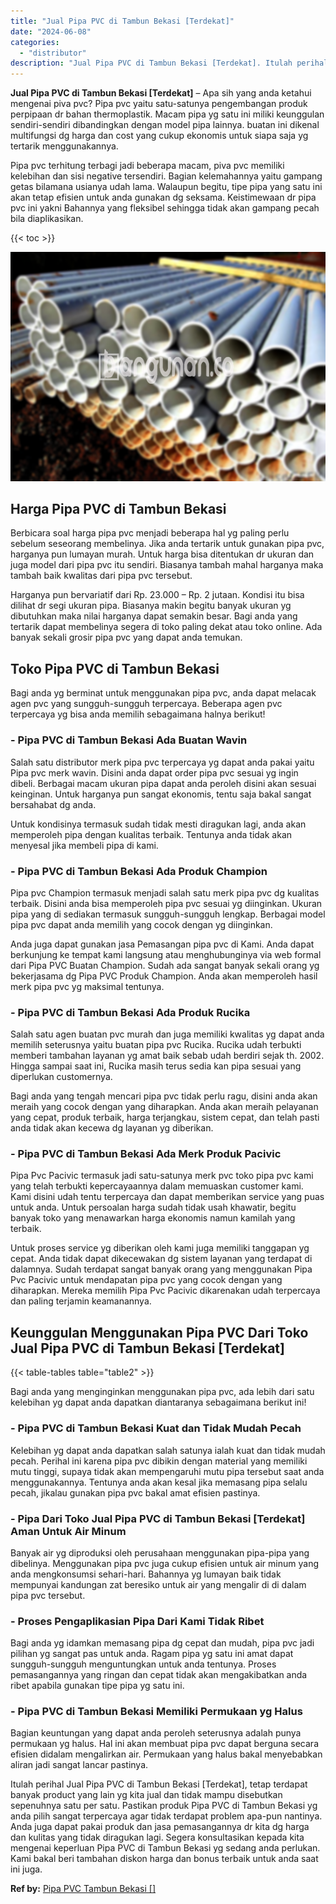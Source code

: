 ```yaml
---
title: "Jual Pipa PVC di Tambun Bekasi [Terdekat]"
date: "2024-06-08"
categories: 
  - "distributor"
description: "Jual Pipa PVC di Tambun Bekasi [Terdekat]. Itulah perihal Jual Pipa PVC di Tambun Bekasi [Terdekat], tetap terdapat banyak product yang lain yg kita jual d..."
---
```


**Jual Pipa PVC di Tambun Bekasi \[Terdekat\]** – Apa sih yang anda ketahui mengenai piva pvc? Pipa pvc yaitu satu-satunya pengembangan produk perpipaan dr bahan thermoplastik. Macam pipa yg satu ini miliki keunggulan sendiri-sendiri dibandingkan dengan model pipa lainnya. buatan ini dikenal multifungsi dg harga dan cost yang cukup ekonomis untuk siapa saja yg tertarik menggunakannya.

Pipa pvc terhitung terbagi jadi beberapa macam, piva pvc memiliki kelebihan dan sisi negative tersendiri. Bagian kelemahannya yaitu gampang getas bilamana usianya udah lama. Walaupun begitu, tipe pipa yang satu ini akan tetap efisien untuk anda gunakan dg seksama. Keistimewaan dr pipa pvc ini yakni Bahannya yang fleksibel sehingga tidak akan gampang pecah bila diaplikasikan.

{{< toc >}}

![Jual Pipa PVC di Tambun Bekasi [Terdekat]](/images/jaul-pipa-pvc-51.png)

## Harga Pipa PVC di Tambun Bekasi

Berbicara soal harga pipa pvc menjadi beberapa hal yg paling perlu sebelum seseorang membelinya. Jika anda tertarik untuk gunakan pipa pvc, harganya pun lumayan murah. Untuk harga bisa ditentukan dr ukuran dan juga model dari pipa pvc itu sendiri. Biasanya tambah mahal harganya maka tambah baik kwalitas dari pipa pvc tersebut.

Harganya pun bervariatif dari Rp. 23.000 – Rp. 2 jutaan. Kondisi itu bisa dilihat dr segi ukuran pipa. Biasanya makin begitu banyak ukuran yg dibutuhkan maka nilai harganya dapat semakin besar. Bagi anda yang tertarik dapat membelinya segera di toko paling dekat atau toko online. Ada banyak sekali grosir pipa pvc yang dapat anda temukan.

## Toko Pipa PVC di Tambun Bekasi

Bagi anda yg berminat untuk menggunakan pipa pvc, anda dapat melacak agen pvc yang sungguh-sungguh terpercaya. Beberapa agen pvc terpercaya yg bisa anda memilih sebagaimana halnya berikut!

### \- Pipa PVC di Tambun Bekasi Ada Buatan Wavin

Salah satu distributor merk pipa pvc terpercaya yg dapat anda pakai yaitu Pipa pvc merk wavin. Disini anda dapat order pipa pvc sesuai yg ingin dibeli. Berbagai macam ukuran pipa dapat anda peroleh disini akan sesuai keinginan. Untuk harganya pun sangat ekonomis, tentu saja bakal sangat bersahabat dg anda.

Untuk kondisinya termasuk sudah tidak mesti diragukan lagi, anda akan memperoleh pipa dengan kualitas terbaik. Tentunya anda tidak akan menyesal jika membeli pipa di kami.

### \- Pipa PVC di Tambun Bekasi Ada Produk Champion

Pipa pvc Champion termasuk menjadi salah satu merk pipa pvc dg kualitas terbaik. Disini anda bisa memperoleh pipa pvc sesuai yg diinginkan. Ukuran pipa yang di sediakan termasuk sungguh-sungguh lengkap. Berbagai model pipa pvc dapat anda memilih yang cocok dengan yg diinginkan.

Anda juga dapat gunakan jasa Pemasangan pipa pvc di Kami. Anda dapat berkunjung ke tempat kami langsung atau menghubunginya via web formal dari Pipa PVC Buatan Champion. Sudah ada sangat banyak sekali orang yg bekerjasama dg Pipa PVC Produk Champion. Anda akan memperoleh hasil merk pipa pvc yg maksimal tentunya.

### \- Pipa PVC di Tambun Bekasi Ada Produk Rucika

Salah satu agen buatan pvc murah dan juga memiliki kwalitas yg dapat anda memilih seterusnya yaitu buatan pipa pvc Rucika. Rucika udah terbukti memberi tambahan layanan yg amat baik sebab udah berdiri sejak th. 2002. Hingga sampai saat ini, Rucika masih terus sedia kan pipa sesuai yang diperlukan customernya.

Bagi anda yang tengah mencari pipa pvc tidak perlu ragu, disini anda akan meraih yang cocok dengan yang diharapkan. Anda akan meraih pelayanan yang cepat, produk terbaik, harga terjangkau, sistem cepat, dan telah pasti anda tidak akan kecewa dg layanan yg diberikan.

### \- Pipa PVC di Tambun Bekasi Ada Merk Produk Pacivic

Pipa Pvc Pacivic termasuk jadi satu-satunya merk pvc toko pipa pvc kami yang telah terbukti kepercayaannya dalam memuaskan customer kami. Kami disini udah tentu terpercaya dan dapat memberikan service yang puas untuk anda. Untuk persoalan harga sudah tidak usah khawatir, begitu banyak toko yang menawarkan harga ekonomis namun kamilah yang terbaik.

Untuk proses service yg diberikan oleh kami juga memiliki tanggapan yg cepat. Anda tidak dapat dikecewakan dg sistem layanan yang terdapat di dalamnya. Sudah terdapat sangat banyak orang yang menggunakan Pipa Pvc Pacivic untuk mendapatan pipa pvc yang cocok dengan yang diharapkan. Mereka memilih Pipa Pvc Pacivic dikarenakan udah terpercaya dan paling terjamin keamanannya.

## Keunggulan Menggunakan Pipa PVC Dari Toko Jual Pipa PVC di Tambun Bekasi \[Terdekat\]

{{< table-tables table="table2" >}}

Bagi anda yang menginginkan menggunakan pipa pvc, ada lebih dari satu kelebihan yg dapat anda dapatkan diantaranya sebagaimana berikut ini!

### \- Pipa PVC di Tambun Bekasi Kuat dan Tidak Mudah Pecah

Kelebihan yg dapat anda dapatkan salah satunya ialah kuat dan tidak mudah pecah. Perihal ini karena pipa pvc dibikin dengan material yang memiliki mutu tinggi, supaya tidak akan mempengaruhi mutu pipa tersebut saat anda menggunakannya. Tentunya anda akan kesal jika memasang pipa selalu pecah, jikalau gunakan pipa pvc bakal amat efisien pastinya.

### \- Pipa Dari Toko Jual Pipa PVC di Tambun Bekasi \[Terdekat\] Aman Untuk Air Minum

Banyak air yg diproduksi oleh perusahaan menggunakan pipa-pipa yang dibelinya. Menggunakan pipa pvc juga cukup efisien untuk air minum yang anda mengkonsumsi sehari-hari. Bahannya yg lumayan baik tidak mempunyai kandungan zat beresiko untuk air yang mengalir di di dalam pipa pvc tersebut.

### \- Proses Pengaplikasian Pipa Dari Kami Tidak Ribet

Bagi anda yg idamkan memasang pipa dg cepat dan mudah, pipa pvc jadi pilihan yg sangat pas untuk anda. Ragam pipa yg satu ini amat dapat sungguh-sungguh menguntungkan untuk anda tentunya. Proses pemasangannya yang ringan dan cepat tidak akan mengakibatkan anda ribet apabila gunakan tipe pipa yg satu ini.

### \- Pipa PVC di Tambun Bekasi Memiliki Permukaan yg Halus

Bagian keuntungan yang dapat anda peroleh seterusnya adalah punya permukaan yg halus. Hal ini akan membuat pipa pvc dapat berguna secara efisien didalam mengalirkan air. Permukaan yang halus bakal menyebabkan aliran jadi sangat lancar pastinya.

Itulah perihal Jual Pipa PVC di Tambun Bekasi \[Terdekat\], tetap terdapat banyak product yang lain yg kita jual dan tidak mampu disebutkan sepenuhnya satu per satu. Pastikan produk Pipa PVC di Tambun Bekasi yg anda pilih sangat terpercaya agar tidak terdapat problem apa-pun nantinya. Anda juga dapat pakai produk dan jasa pemasangannya dr kita dg harga dan kulitas yang tidak diragukan lagi. Segera konsultasikan kepada kita mengenai keperluan Pipa PVC di Tambun Bekasi yg sedang anda perlukan. Kami bakal beri tambahan diskon harga dan bonus terbaik untuk anda saat ini juga.

**Ref by:** [Pipa PVC Tambun Bekasi []](https://id.wikipedia.org/wiki/Pipa)
